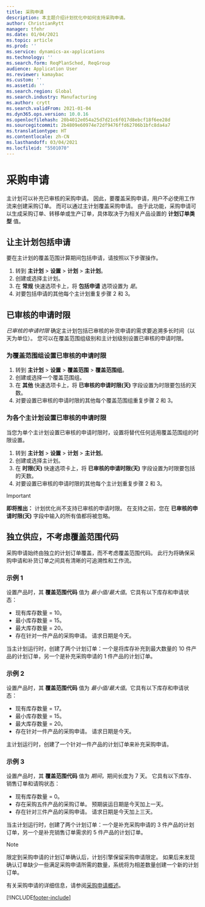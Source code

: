 ```yaml
---
title: 采购申请
description: 本主题介绍计划优化中如何支持采购申请。
author: ChristianRytt
manager: tfehr
ms.date: 01/04/2021
ms.topic: article
ms.prod: ''
ms.service: dynamics-ax-applications
ms.technology: ''
ms.search.form: ReqPlanSched, ReqGroup
audience: Application User
ms.reviewer: kamaybac
ms.custom: ''
ms.assetid: ''
ms.search.region: Global
ms.search.industry: Manufacturing
ms.author: crytt
ms.search.validFrom: 2021-01-04
ms.dyn365.ops.version: 10.0.16
ms.openlocfilehash: 20b4012e054a25d7d21c6f017d8ebcf18f6ee28d
ms.sourcegitcommit: 2b4809e60974e72df9476ffd62706b1bfc8da4a7
ms.translationtype: HT
ms.contentlocale: zh-CN
ms.lasthandoff: 03/04/2021
ms.locfileid: "5501070"
---
```

# <a name="purchase-requisitions"></a>采购申请

主计划可以补充已审核的采购申请。 因此，要覆盖采购申请，用户不必使用工作流来创建采购订单。 而可以通过主计划覆盖采购申请。 由于此功能，采购申请可以生成采购订单、转移单或生产订单，具体取决于为相关产品设置的 **计划订单类型** 值。

## <a name="enable-master-plans-to-include-requisitions"></a>让主计划包括申请

要在主计划的覆盖范围计算期间包括申请，请按照以下步骤操作。

1. 转到 **主计划** \> **设置** \> **计划** \> **主计划**。
1. 创建或选择主计划。
1. 在 **常规** 快速选项卡上，将 **包括申请** 选项设置为 *是*。
1. 对要包括申请的其他每个主计划重复步骤 2 和 3。

## <a name="approved-requisitions-time-fence"></a>已审核的申请时限

*已审核的申请时限* 确定主计划包括已审核的补货申请的需求要追溯多长时间（以天为单位）。 您可以在覆盖范围组级别和主计划级别设置已审核的申请时限。

### <a name="set-the-approved-requisitions-time-fence-for-a-coverage-group"></a>为覆盖范围组设置已审核的申请时限

1. 转到 **主计划** \> **设置** \> **覆盖范围** \> **覆盖范围组**。
1. 创建或选择一个覆盖范围组。
1. 在 **其他** 快速选项卡上，将 **已审核的申请时限(天)** 字段设置为时限要包括的天数。
1. 对要设置已审核的申请时限的其他每个覆盖范围组重复步骤 2 和 3。

### <a name="set-the-approved-requisitions-time-fence-for-individual-master-plans"></a>为各个主计划设置已审核的申请时限

当您为单个主计划设置已审核的申请时限时，设置将替代任何适用覆盖范围组的时限设置。

1. 转到 **主计划** \> **设置** \> **计划** \> **主计划**。
1. 创建或选择主计划。
1. 在 **时限(天)** 快速选项卡上，将 **已审核的申请时限(天)** 字段设置为时限要包括的天数。
1. 对要设置已审核的申请时限的其他每个主计划重复步骤 2 和 3。

> [!IMPORTANT]
> **即将推出：** 计划优化尚不支持已审核的申请时限。 在支持之前，您在 **已审核的申请时限(天)** 字段中输入的所有值都将被忽略。

## <a name="independent-supply-regardless-of-coverage-code"></a>独立供应，不考虑覆盖范围代码

采购申请始终由独立的计划订单覆盖，而不考虑覆盖范围代码。 此行为将确保采购申请和补货订单之间具有清晰的可追溯性和工作流。

### <a name="example-1"></a>示例 1

设置产品时，其 **覆盖范围代码** 值为 *最小值/最大值*。它具有以下库存和申请状态：

- 现有库存数量 = 10。
- 最小库存数量 = 15。
- 最大库存数量 = 20。
- 存在针对一件产品的采购申请。 请求日期是今天。

当主计划运行时，创建了两个计划订单：一个是将库存补充到最大数量的 10 件产品的计划订单，另一个是补充采购申请的 1 件产品的计划订单。

### <a name="example-2"></a>示例 2

设置产品时，其 **覆盖范围代码** 值为 *最小值/最大值*。它具有以下库存和申请状态：

- 现有库存数量 = 17。
- 最小库存数量 = 15。
- 最大库存数量 = 20。
- 存在针对一件产品的采购申请。 请求日期是今天。

主计划运行时，创建了一个针对一件产品的计划订单来补充采购申请。

### <a name="example-3"></a>示例 3

设置产品时，其 **覆盖范围代码** 值为 *期间*，期间长度为 7 天。 它具有以下库存、销售订单和请购状态：

- 现有库存数量 = 0。
- 存在采购五件产品的采购订单。 预期装运日期是今天加上一天。
- 存在针对三件产品的采购申请。 请求日期是今天加上三天。

当主计划运行时，创建了两个计划订单：一个是补充采购申请的 3 件产品的计划订单，另一个是补充销售订单需求的 5 件产品的计划订单。

> [!NOTE]
> 限定到采购申请的计划订单确认后，计划引擎保留采购申请限定。 如果后来发现确认订单缺少一些满足采购申请所需的数量，系统将为相差数量创建一个新的计划订单。

有关采购申请的详细信息，请参阅[采购申请概述](../../procurement/purchase-requisitions-overview.md)。


[!INCLUDE[footer-include](../../../includes/footer-banner.md)]
